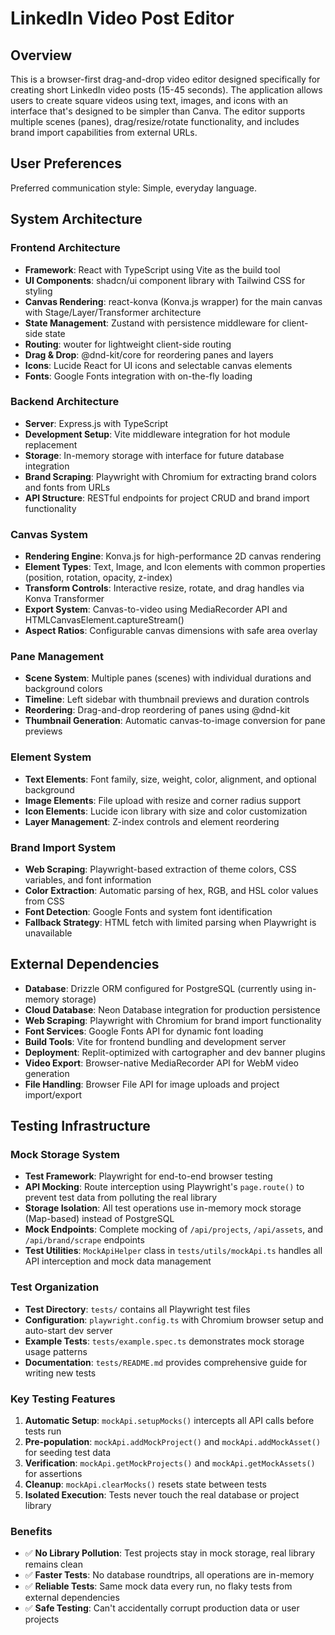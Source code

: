 # LinkedIn Video Post Editor

## Overview

This is a browser-first drag-and-drop video editor designed specifically for creating short LinkedIn video posts (15-45 seconds). The application allows users to create square videos using text, images, and icons with an interface that's designed to be simpler than Canva. The editor supports multiple scenes (panes), drag/resize/rotate functionality, and includes brand import capabilities from external URLs.

## User Preferences

Preferred communication style: Simple, everyday language.

## System Architecture

### Frontend Architecture
- **Framework**: React with TypeScript using Vite as the build tool
- **UI Components**: shadcn/ui component library with Tailwind CSS for styling
- **Canvas Rendering**: react-konva (Konva.js wrapper) for the main canvas with Stage/Layer/Transformer architecture
- **State Management**: Zustand with persistence middleware for client-side state
- **Routing**: wouter for lightweight client-side routing
- **Drag & Drop**: @dnd-kit/core for reordering panes and layers
- **Icons**: Lucide React for UI icons and selectable canvas elements
- **Fonts**: Google Fonts integration with on-the-fly loading

### Backend Architecture
- **Server**: Express.js with TypeScript
- **Development Setup**: Vite middleware integration for hot module replacement
- **Storage**: In-memory storage with interface for future database integration
- **Brand Scraping**: Playwright with Chromium for extracting brand colors and fonts from URLs
- **API Structure**: RESTful endpoints for project CRUD and brand import functionality

### Canvas System
- **Rendering Engine**: Konva.js for high-performance 2D canvas rendering
- **Element Types**: Text, Image, and Icon elements with common properties (position, rotation, opacity, z-index)
- **Transform Controls**: Interactive resize, rotate, and drag handles via Konva Transformer
- **Export System**: Canvas-to-video using MediaRecorder API and HTMLCanvasElement.captureStream()
- **Aspect Ratios**: Configurable canvas dimensions with safe area overlay

### Pane Management
- **Scene System**: Multiple panes (scenes) with individual durations and background colors
- **Timeline**: Left sidebar with thumbnail previews and duration controls
- **Reordering**: Drag-and-drop reordering of panes using @dnd-kit
- **Thumbnail Generation**: Automatic canvas-to-image conversion for pane previews

### Element System
- **Text Elements**: Font family, size, weight, color, alignment, and optional background
- **Image Elements**: File upload with resize and corner radius support
- **Icon Elements**: Lucide icon library with size and color customization
- **Layer Management**: Z-index controls and element reordering

### Brand Import System
- **Web Scraping**: Playwright-based extraction of theme colors, CSS variables, and font information
- **Color Extraction**: Automatic parsing of hex, RGB, and HSL color values from CSS
- **Font Detection**: Google Fonts and system font identification
- **Fallback Strategy**: HTML fetch with limited parsing when Playwright is unavailable

## External Dependencies

- **Database**: Drizzle ORM configured for PostgreSQL (currently using in-memory storage)
- **Cloud Database**: Neon Database integration for production persistence
- **Web Scraping**: Playwright with Chromium for brand import functionality
- **Font Services**: Google Fonts API for dynamic font loading
- **Build Tools**: Vite for frontend bundling and development server
- **Deployment**: Replit-optimized with cartographer and dev banner plugins
- **Video Export**: Browser-native MediaRecorder API for WebM video generation
- **File Handling**: Browser File API for image uploads and project import/export

## Testing Infrastructure

### Mock Storage System
- **Test Framework**: Playwright for end-to-end browser testing
- **API Mocking**: Route interception using Playwright's `page.route()` to prevent test data from polluting the real library
- **Storage Isolation**: All test operations use in-memory mock storage (Map-based) instead of PostgreSQL
- **Mock Endpoints**: Complete mocking of `/api/projects`, `/api/assets`, and `/api/brand/scrape` endpoints
- **Test Utilities**: `MockApiHelper` class in `tests/utils/mockApi.ts` handles all API interception and mock data management

### Test Organization
- **Test Directory**: `tests/` contains all Playwright test files
- **Configuration**: `playwright.config.ts` with Chromium browser setup and auto-start dev server
- **Example Tests**: `tests/example.spec.ts` demonstrates mock storage usage patterns
- **Documentation**: `tests/README.md` provides comprehensive guide for writing new tests

### Key Testing Features
1. **Automatic Setup**: `mockApi.setupMocks()` intercepts all API calls before tests run
2. **Pre-population**: `mockApi.addMockProject()` and `mockApi.addMockAsset()` for seeding test data
3. **Verification**: `mockApi.getMockProjects()` and `mockApi.getMockAssets()` for assertions
4. **Cleanup**: `mockApi.clearMocks()` resets state between tests
5. **Isolated Execution**: Tests never touch the real database or project library

### Benefits
- ✅ **No Library Pollution**: Test projects stay in mock storage, real library remains clean
- ✅ **Faster Tests**: No database roundtrips, all operations are in-memory
- ✅ **Reliable Tests**: Same mock data every run, no flaky tests from external dependencies
- ✅ **Safe Testing**: Can't accidentally corrupt production data or user projects